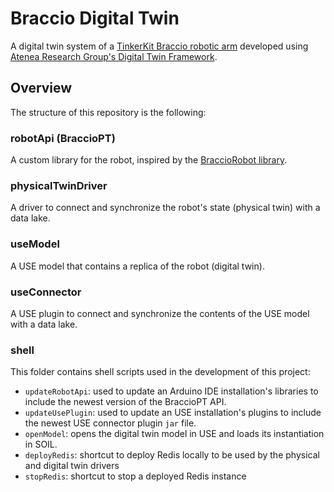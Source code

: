 # Braccio Digital Twin
 
A digital twin system of a [TinkerKit Braccio robotic arm](https://www.arduino.cc/en/Guide/Braccio) developed using [Atenea Research Group's Digital Twin Framework](https://github.com/atenearesearchgroup/digitalTwinModelingFramework).

## Overview

The structure of this repository is the following:


### robotApi (BraccioPT)

A custom library for the robot, inspired by the [BraccioRobot library](https://github.com/stefangs/arduino-library-braccio-robot).


### physicalTwinDriver

A driver to connect and synchronize the robot's state (physical twin) with a data lake.


### useModel

A USE model that contains a replica of the robot (digital twin).


### useConnector

A USE plugin to connect and synchronize the contents of the USE model with a data lake.


### shell

This folder contains shell scripts used in the development of this project:

*   ``updateRobotApi``: used to update an Arduino IDE installation's libraries to include the newest version of the BraccioPT API.
*   ``updateUsePlugin``: used to update an USE installation's plugins to include the newest USE connector plugin ``jar`` file.
*   ``openModel``: opens the digital twin model in USE and loads its instantiation in SOIL.
*   ``deployRedis``: shortcut to deploy Redis locally to be used by the physical and digital twin drivers
*   ``stopRedis``: shortcut to stop a deployed Redis instance